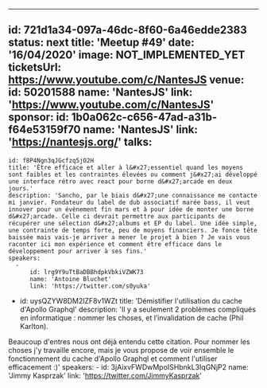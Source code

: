 ---
id: 721d1a34-097a-46dc-8f60-6a46edde2383
status: next
title: 'Meetup #49'
date: '16/04/2020'
image: NOT_IMPLEMENTED_YET
ticketsUrl: https://www.youtube.com/c/NantesJS
venue:
  id: 50201588
  name: 'NantesJS'
  link: 'https://www.youtube.com/c/NantesJS'
sponsor:
    id: 1b0a062c-c656-47ad-a31b-f64e53159f70
    name: 'NantesJS'
    link: 'https://nantesjs.org/'
talks:
  -
    id: f8P4Ngn3qJGcfzq5jO2H
    title: 'Être efficace et aller à l&#x27;essentiel quand les moyens sont faibles et les contraintes élevées ou comment j&#x27;ai développé une interface rétro avec react pour borne d&#x27;arcade en deux jours.'
    description: 'Sancho, par le biais d&#x27;une connaissance me contacte mi janvier. Fondateur du label de dub associatif marée bass, il veut innover pour un évènement fin mars et à pour idée de monter une borne d&#x27;arcade. Celle ci devrait permettre aux participants de récupérer une sélection d&#x27;albums et EP du label. Une idée simple, une contrainte de temps forte, peu de moyens financiers. Je fonce tête baissée mais vais-je arriver a mener le projet à bien ? Je vais vous raconter ici mon expérience et comment être efficace dans le développement pour arriver à ses fins.'
    speakers:
      -
          id: lrg9Y9uTtBaDBBhdpkVbkiVZWK73
          name: 'Antoine Bluchet'
          link: 'https://twitter.com/s0yuka'
  -
    id: uysQZYW8DM2lZF8v1WZt
    title: 'Démistifier l&#x27;utilisation du cache d&#x27;Apollo Graphql'
    description: 'Il y a seulement 2 problèmes compliqués en informatique : nommer les choses, et l’invalidation de cache (Phil Karlton). 

Beaucoup d&#x27;entres nous ont déjà entendu cette citation. Pour nommer les choses j&#x27;y travaille encore, mais je vous propose de voir ensemble le fonctionnement du cache d&#x27;Apollo Graphql et comment l&#x27;utiliser efficacement :)'
    speakers:
      -
          id: 3jAixvFWDwMpoISHbnkL3IqGNjP2
          name: 'Jimmy Kasprzak'
          link: 'https://twitter.com/JimmyKasprzak'
